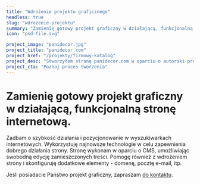 ```yaml
---
title: "Wdrożenie projektu graficznego"
headless: true
slug: "wdrozenie-projektu"
summary: "Zamienię gotowy projekt graficzny w działającą, funkcjonalną stronę internetową. Zadbam o szybkość działania i pozycjonowanie w wyszukiwarkach internetowych."
icon: "psd-file.svg"

project_image: "panidecor.jpg"
project_title: "panidecor.com"
project_href: "/projekty/firmowy-katalog"
project_desc: "Stworzyłem stronę panidecor.com w oparciu o autorski projekt graficzny. Postawiłem na wydajność, wygląd na komórkach oraz zgodność z SEO."
project_cta: "Poznaj proces tworzenia" 
---
```


# Zamienię gotowy projekt graficzny w działającą, funkcjonalną stronę internetową. 

Zadbam o szybkość działania i pozycjonowanie w wyszukiwarkach internetowych. Wykorzystuję najnowsze technologie w celu zapewnienia dobrego działania strony. Stronę wykonam w oparciu o CMS, umożliwiając swobodną edycję zamieszczonych treści. Pomogę również z wdrożeniem strony i skonfiguruję dodatkowe elementy - domenę, pocztę e-mail, itp.

Jeśli posiadacie Państwo projekt graficzny, zapraszam [do kontaktu](/kontakt/).